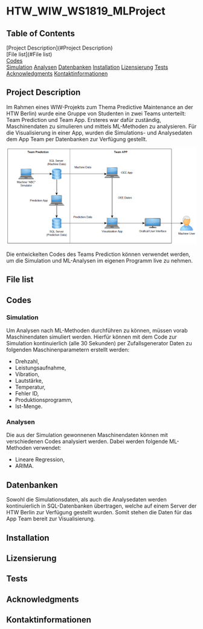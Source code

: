 # HTW_WIW_WS1819_MLProject
## Table of Contents  
[Project Description](#Project Description)  
[File list](#File list)  
[Codes](#Codes)    
[Simulation](#Simulation)
[Analysen](#Analysen)
[Datenbanken](#Datenbanken)
[Installation](#Installation)
[Lizensierung](#Lizensierung)
[Tests](#Tests)
[Acknowledgments](#Acknowledgments)
[Kontaktinformationen](#Kontaktinformationen)
<a name="headers"/>
## Project Description

Im Rahmen eines WIW-Projekts zum Thema Predictive Maintenance an der HTW Berlin) wurde eine Gruppe von Studenten in zwei Teams unterteilt: Team Prediction und Team App. Ersteres war dafür zuständig, Maschinendaten zu simulieren und mittels ML-Methoden zu analysieren. Für die Visualisierung in einer App, wurden die Simulations- und Analysedaten dem App Team per Datenbanken zur Verfügung gestellt. 

 
![alt text](https://github.com/Hawky12/HTW_WIW_WS1819_MLProject/blob/master/Aufteilung%20der%20Teams.PNG?raw=true)

Die entwickelten Codes des Teams Prediction können verwendet werden, um die Simulation und ML-Analysen im eigenen Programm live zu nehmen.

## File list

## Codes

### Simulation
Um Analysen nach ML-Methoden durchführen zu können, müssen vorab Maschinendaten simuliert werden. Hierfür können mit dem Code zur Simulation kontinuierlich (alle 30 Sekunden) per Zufallsgenerator Daten zu folgenden Maschinenparametern erstellt werden:
-	Drehzahl,
-	Leistungsaufnahme,
-	Vibration,
-	Lautstärke,
-	Temperatur,
-	Fehler ID,
-	Produktionsprogramm,
-	Ist-Menge.

### Analysen
Die aus der Simulation gewonnenen Maschinendaten können mit verschiedenen Codes analysiert werden. Dabei werden folgende ML-Methoden verwendet:
-	Lineare Regression,
-	ARIMA.

## Datenbanken

Sowohl die Simulationsdaten, als auch die Analysedaten werden kontinuierlich in SQL-Datenbanken übertragen, welche auf einem Server der HTW Berlin zur Verfügung gestellt wurden. Somit stehen die Daten für das App Team bereit zur Visualisierung. 

## Installation

## Lizensierung

## Tests

## Acknowledgments

## Kontaktinformationen
